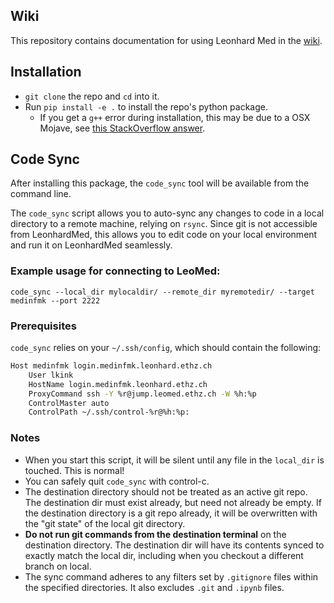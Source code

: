 
## Wiki
This repository  contains documentation for using Leonhard Med in the [wiki](https://github.com/CMI-UZH/leonhard-med-mgmt/wiki). 

## Installation
* `git clone` the repo and `cd` into it.
* Run `pip install -e .` to install the repo's python package.
  * If you get a `g++` error during installation, this may be due to a OSX Mojave, see [this StackOverflow answer](https://stackoverflow.com/questions/52509602/cant-compile-c-program-on-a-mac-after-upgrade-to-mojave).

## Code Sync

After installing this package, the `code_sync` tool will be available from the command line. 

The `code_sync` script allows you to auto-sync any changes to code in a local directory to a remote machine, relying on `rsync`. 
Since git is not accessible from LeonhardMed, this allows you to edit code on your local environment and run it on LeonhardMed seamlessly.


### Example usage for connecting to LeoMed:
`code_sync --local_dir mylocaldir/ --remote_dir myremotedir/ --target medinfmk --port 2222`

### Prerequisites

`code_sync` relies on your `~/.ssh/config`, which should contain the following:

```bash
Host medinfmk login.medinfmk.leonhard.ethz.ch
    User lkink
    HostName login.medinfmk.leonhard.ethz.ch
    ProxyCommand ssh -Y %r@jump.leomed.ethz.ch -W %h:%p
    ControlMaster auto
    ControlPath ~/.ssh/control-%r@%h:%p:
```

### Notes
* When you start this script, it will be silent until any file in the `local_dir` is touched. This is normal!
* You can safely quit `code_sync` with control-c.
* The destination directory should not be treated as an active git repo. 
The destination dir must exist already, but need not already be empty.
If the destination directory is a git repo already, it will be overwritten with the "git state" of the local git directory. 
* **Do not run git commands from the destination terminal** on the destination directory. 
The destination dir will have its contents synced to exactly match the local dir, including when you checkout a different branch on local. 
* The sync command adheres to any filters set by `.gitignore` files within the specified directories.
It also excludes `.git` and `.ipynb` files.
